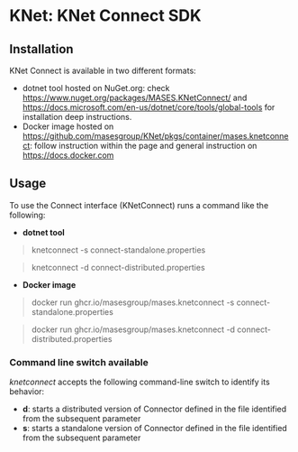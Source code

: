 # KNet: KNet Connect SDK

## Installation

KNet Connect is available in two different formats:

- dotnet tool hosted on NuGet.org: check https://www.nuget.org/packages/MASES.KNetConnect/ and https://docs.microsoft.com/en-us/dotnet/core/tools/global-tools for installation deep instructions.
- Docker image hosted on https://github.com/masesgroup/KNet/pkgs/container/mases.knetconnect: follow instruction within the page and general instruction on https://docs.docker.com

## Usage

To use the Connect interface (KNetConnect) runs a command like the following:

- **dotnet tool**

> knetconnect -s connect-standalone.properties

> knetconnect -d connect-distributed.properties

- **Docker image**

> docker run ghcr.io/masesgroup/mases.knetconnect -s connect-standalone.properties

> docker run ghcr.io/masesgroup/mases.knetconnect -d connect-distributed.properties

### Command line switch available

_knetconnect_ accepts the following command-line switch to identify its behavior:
- **d**: starts a distributed version of Connector defined in the file identified from the subsequent parameter
- **s**: starts a standalone version of Connector defined in the file identified from the subsequent parameter